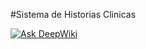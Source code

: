 #Sistema de Historias Clinicas 



[![Ask DeepWiki](https://deepwiki.com/badge.svg)](https://deepwiki.com/eanavi/siisapi)
